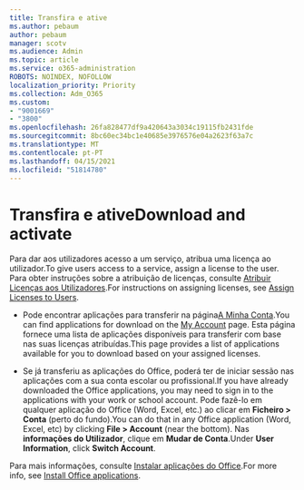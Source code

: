```yaml
---
title: Transfira e ative
ms.author: pebaum
author: pebaum
manager: scotv
ms.audience: Admin
ms.topic: article
ms.service: o365-administration
ROBOTS: NOINDEX, NOFOLLOW
localization_priority: Priority
ms.collection: Adm_O365
ms.custom:
- "9001669"
- "3800"
ms.openlocfilehash: 26fa828477df9a420643a3034c19115fb2431fde
ms.sourcegitcommit: 8bc60ec34bc1e40685e3976576e04a2623f63a7c
ms.translationtype: MT
ms.contentlocale: pt-PT
ms.lasthandoff: 04/15/2021
ms.locfileid: "51814780"
---
```

# <a name="download-and-activate"></a><span data-ttu-id="7a7ca-102">Transfira e ative</span><span class="sxs-lookup"><span data-stu-id="7a7ca-102">Download and activate</span></span>

<span data-ttu-id="7a7ca-103">Para dar aos utilizadores acesso a um serviço, atribua uma licença ao utilizador.</span><span class="sxs-lookup"><span data-stu-id="7a7ca-103">To give users access to a service, assign a license to the user.</span></span> <span data-ttu-id="7a7ca-104">Para obter instruções sobre a atribuição de licenças, consulte [Atribuir Licenças aos Utilizadores](https://docs.microsoft.com/microsoft-365/admin/manage/assign-licenses-to-users).</span><span class="sxs-lookup"><span data-stu-id="7a7ca-104">For instructions on assigning licenses, see [Assign Licenses to Users](https://docs.microsoft.com/microsoft-365/admin/manage/assign-licenses-to-users).</span></span>

- <span data-ttu-id="7a7ca-105">Pode encontrar aplicações para transferir na página[A Minha Conta](https://portal.office.com/account/#installs).</span><span class="sxs-lookup"><span data-stu-id="7a7ca-105">You can find applications for download on the [My Account](https://portal.office.com/account/#installs) page.</span></span> <span data-ttu-id="7a7ca-106">Esta página fornece uma lista de aplicações disponíveis para transferir com base nas suas licenças atribuídas.</span><span class="sxs-lookup"><span data-stu-id="7a7ca-106">This page provides a list of applications available for you to download based on your assigned licenses.</span></span> 

- <span data-ttu-id="7a7ca-107">Se já transferiu as aplicações do Office, poderá ter de iniciar sessão nas aplicações com a sua conta escolar ou profissional.</span><span class="sxs-lookup"><span data-stu-id="7a7ca-107">If you have already downloaded the Office applications, you may need to sign in to the applications with your work or school account.</span></span> <span data-ttu-id="7a7ca-108">Pode fazê-lo em qualquer aplicação do Office (Word, Excel, etc.) ao clicar em **Ficheiro > Conta** (perto do fundo).</span><span class="sxs-lookup"><span data-stu-id="7a7ca-108">You can do that in any Office application (Word, Excel, etc) by clicking **File > Account** (near the bottom).</span></span> <span data-ttu-id="7a7ca-109">Nas **informações do Utilizador**, clique em **Mudar de Conta**.</span><span class="sxs-lookup"><span data-stu-id="7a7ca-109">Under **User Information**, click **Switch Account**.</span></span>

<span data-ttu-id="7a7ca-110">Para mais informações, consulte [Instalar aplicações do Office](https://docs.microsoft.com/microsoft-365/admin/setup/install-applications).</span><span class="sxs-lookup"><span data-stu-id="7a7ca-110">For more info, see [Install Office applications](https://docs.microsoft.com/microsoft-365/admin/setup/install-applications).</span></span>
